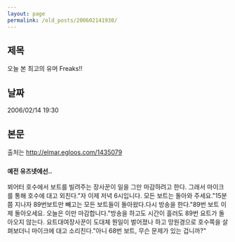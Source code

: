 ```yaml
---
layout: page
permalink: /old_posts/200602141930/
---
```


## 제목
오늘 본 최고의 유머 Freaks!!

## 날짜
2006/02/14 19:30

## 본문
출처는 <a href="http://elmar.egloos.com/1435079">http://elmar.egloos.com/1435079</a>


<h3 class="posttitle"><a name="1435079"><span style="FONT-SIZE: 85%">예전 유즈넷에선..</span></a></h3>

뵈어터 호수에서 보트를 빌려주는 장사꾼이 일을 그만 마감하려고 한다. 그래서 마이크를 통해 호수에 대고 외친다."자 이제 저녁 6시입니다. 모든 보트는 돌아와 주세요."15분쯤 지나자 89번보트만 빼고는 모든 보트들이 돌아왔다.다시 방송을 한다."89번 보트 이제 돌아오세요. 오늘은 이만 마감합니다."방송을 하고도 시간이 흘러도 89번 요트가 돌아오지 않는다. 요트대여장사꾼이 도대체 뭔일이 벌어졌나 하고 망원경으로 호수쪽을 살펴보더니 마이크에 대고 소리친다."아니 68번 보트, 무슨 문제가 있는 겁니까?"
